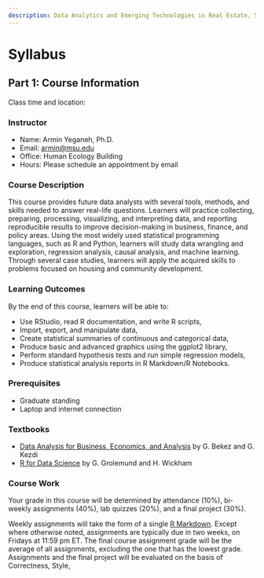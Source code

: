 ```yaml
---
description: Data Analytics and Emerging Technologies in Real Estate, Spring 2023
---
```


# Syllabus

## Part 1: Course Information <a href="#part-1-course-information" id="part-1-course-information"></a>

Class time and location:

### Instructor <a href="#instructor" id="instructor"></a>

* Name: Armin Yeganeh, Ph.D.
* Email: armin@msu.edu
* Office: Human Ecology Building
* Hours: Please schedule an appointment by email

### Course Description <a href="#instructor" id="instructor"></a>

This course provides future data analysts with several tools, methods, and skills needed to answer real-life questions. Learners will practice collecting, preparing, processing, visualizing, and interpreting data, and reporting reproducible results to improve decision-making in business, finance, and policy areas. Using the most widely used statistical programming languages, such as R and Python, learners will study data wrangling and exploration, regression analysis, causal analysis, and machine learning. Through several case studies, learners will apply the acquired skills to problems focused on housing and community development.

### Learning Outcomes

By the end of this course, learners will be able to:&#x20;

* Use RStudio, read R documentation, and write R scripts,&#x20;
* Import, export, and manipulate data,
* Create statistical summaries of continuous and categorical data,&#x20;
* Produce basic and advanced graphics using the ggplot2 library,
* Perform standard hypothesis tests and run simple regression models,
* Produce statistical analysis reports in R Markdown/R Notebooks.

### Prerequisites

* Graduate standing
* Laptop and internet connection&#x20;

### Textbooks

* [Data Analysis for Business, Economics, and Analysis](https://www.amazon.com/Data-Analysis-Business-Economics-Policy/dp/1108483011) by G. Bekez and G. Kezdi
* [R for Data Science](https://r4ds.had.co.nz/) by G. Grolemund and H. Wickham

### Course Work

Your grade in this course will be determined by attendance (10%), bi-weekly assignments (40%), lab quizzes (20%), and a final project (30%).

Weekly assignments will take the form of a single [R Markdown](https://rmarkdown.rstudio.com/). Except where otherwise noted, assignments are typically due in two weeks, on Fridays at 11:59 pm ET. The final course assignment grade will be the average of all assignments, excluding the one that has the lowest grade. Assignments and the final project will be evaluated on the basis of Correctness, Style,&#x20;
